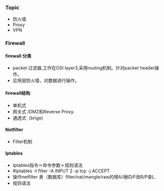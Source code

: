 ### Topic
  * 防火墙
  * Proxy
  * VPN
### Firewall
#### firewall 分类
* packet 过滤器,工作在OSI layer3,采用routing机制。针对packet header操作。
* 应用层防火墙，对数据进行操作。
#### firewall结构
* 单机式
* 网关式 /DMZ和Reverse Proxy.
* 通透式（brige)
#### Netfilter
* Filter机制
#### Iptables
* Iptables指令＝命令参数＋规则语法
* #iptables -t filter -A INPUT 2 -p tcp -j ACCEPT
* 操作netfilter 表（数据库）filter/nat/mangle/raw的增A/I删D/F改R/P查L.
* 规则语法
